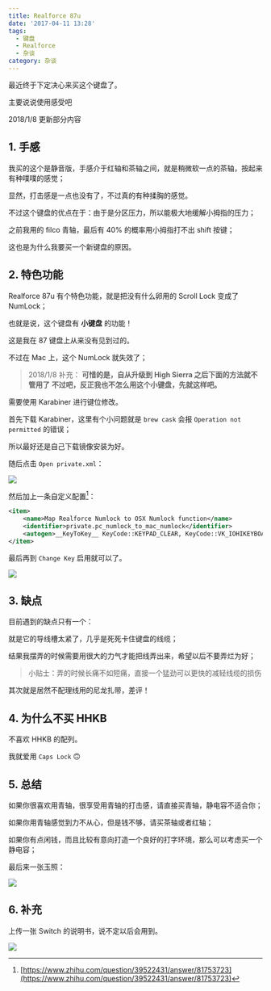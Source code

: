 ```yaml
---
title: Realforce 87u
date: '2017-04-11 13:28'
tags:
  - 键盘
  - Realforce
  - 杂谈
category: 杂谈
---
```


最近终于下定决心来买这个键盘了。

主要说说使用感受吧

2018/1/8 更新部分内容

<!-- more -->

## 1. 手感

我买的这个是静音版，手感介于红轴和茶轴之间，就是稍微软一点的茶轴，按起来有种噗噗的感觉；

显然，打击感是一点也没有了，不过真的有种揉胸的感觉。

不过这个键盘的优点在于：由于是分区压力，所以能极大地缓解小拇指的压力；

之前我用的 filco 青轴，最后有 40% 的概率用小拇指打不出 shift 按键；

这也是为什么我要买一个新键盘的原因。

## 2. 特色功能

Realforce 87u 有个特色功能，就是把没有什么卵用的 Scroll Lock 变成了 NumLock；

也就是说，这个键盘有 **小键盘** 的功能！

这是我在 87 键盘上从来没有见到过的。

不过在 Mac 上，这个 NumLock 就失效了；

> 2018/1/8 补充：
> **可惜的是，自从升级到 High Sierra 之后下面的方法就不管用了**
> **不过吧，反正我也不怎么用这个小键盘，先就这样吧。**

需要使用 Karabiner 进行键位修改。

首先下载 Karabiner，这里有个小问题就是 `brew cask` 会报 `Operation not permitted` 的错误；

所以最好还是自己下载镜像安装为好。

随后点击 `Open private.xml`：

![](https://ww1.sinaimg.cn/large/006tNbRwly1feindhtm6kj318g0zoagn.jpg)

然后加上一条自定义配置[^1]：

[^1]: [https://www.zhihu.com/question/39522431/answer/81753723](https://www.zhihu.com/question/39522431/answer/81753723)

```xml
<item>
    <name>Map Realforce Numlock to OSX Numlock function</name>
    <identifier>private.pc_numlock_to_mac_numlock</identifier>
    <autogen>__KeyToKey__ KeyCode::KEYPAD_CLEAR, KeyCode::VK_IOHIKEYBOARD_TOGGLE_NUMLOCK</autogen>
</item>
```

最后再到 `Change Key` 启用就可以了。

![](https://ww3.sinaimg.cn/large/006tNbRwly1feingd0pg8j30ts06qabi.jpg)

## 3. 缺点

目前遇到的缺点只有一个：

就是它的导线槽太紧了，几乎是死死卡住键盘的线缆；

结果我摆弄的时候需要用很大的力气才能把线弄出来，希望以后不要弄烂为好；

> 小贴士：弄的时候长痛不如短痛，直接一个猛劲可以更快的减轻线缆的损伤

其次就是居然不配理线用的尼龙扎带，差评！

## 4. 为什么不买 HHKB

不喜欢 HHKB 的配列。

我就爱用 `Caps Lock` 🙃

## 5. 总结

如果你很喜欢用青轴，很享受用青轴的打击感，请直接买青轴，静电容不适合你；

如果你用青轴感觉到力不从心，但是钱不够，请买茶轴或者红轴；

如果你有点闲钱，而且比较有意向打造一个良好的打字环境，那么可以考虑买一个静电容；

最后来一张玉照：

![](https://ww3.sinaimg.cn/large/006tNbRwly1feinxuuro5j31kw23ve83.jpg)

## 6. 补充

上传一张 Switch 的说明书，说不定以后会用到。

![](https://ws3.sinaimg.cn/large/006tNc79ly1fn953gfiazj31kw2t5h2v.jpg)
